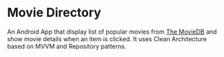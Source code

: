 Movie Directory
=========================

An Android App that display list of popular movies from [The MovieDB][0] and show movie details when an item is clicked. It uses Clean Architecture based on MVVM and Repository patterns.

[0]: https://www.themoviedb.org/